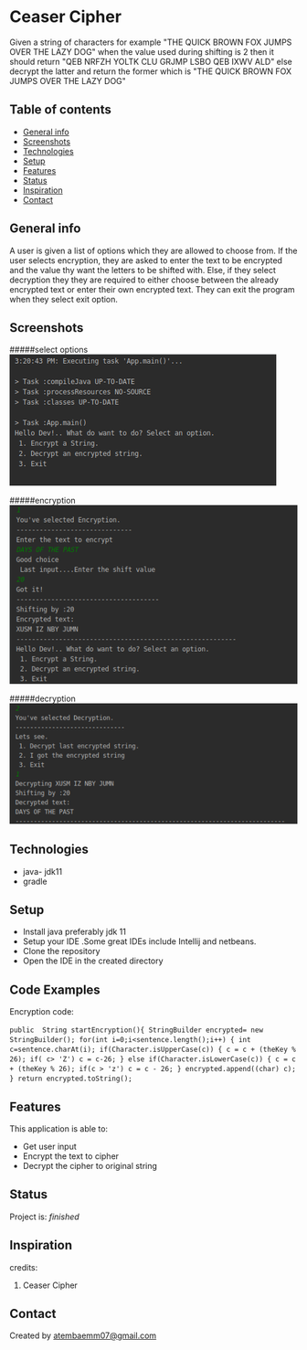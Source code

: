 # Ceaser Cipher
Given a string of characters for example "THE QUICK BROWN FOX JUMPS OVER THE LAZY DOG" when the value used during shifting is 2 then it should return "QEB NRFZH YOLTK CLU GRJMP LSBO QEB IXWV ALD" else decrypt the latter and return the former which is "THE QUICK BROWN FOX JUMPS OVER THE LAZY DOG"

## Table of contents
* [General info](#general-info)
* [Screenshots](#screenshots)
* [Technologies](#technologies)
* [Setup](#setup)
* [Features](#features)
* [Status](#status)
* [Inspiration](#inspiration)
* [Contact](#contact)

## General info
A user is given a list of options which they are allowed to choose from. If the user selects encryption, they are asked to enter the text to be encrypted and the value thy want the letters to be shifted with. Else, if they select decryption they they are required to either choose between the already encrypted text or enter their own encrypted text. They can exit the program when they select exit option. 
## Screenshots
#####select options
![Example screenshot](./images/one.png)

#####encryption
![Example screenshot](./images/two.png)

#####decryption
![Example screenshot](./images/three.png)
## Technologies
* java- jdk11
* gradle

## Setup
* Install java preferably jdk 11
* Setup your IDE .Some great IDEs include Intellij and  netbeans.
* Clone the repository
* Open the IDE in the created directory
## Code Examples
Encryption code:

`public  String startEncryption(){
         StringBuilder encrypted= new StringBuilder();
         for(int i=0;i<sentence.length();i++) {
             int c=sentence.charAt(i);
             if(Character.isUpperCase(c)) {
                 c = c + (theKey % 26);
                 if( c> 'Z') c = c-26;
             }
             else if(Character.isLowerCase(c)) {
                 c = c + (theKey % 26);
                 if(c > 'z') c = c - 26;
             }
             encrypted.append((char) c);
         }
         return encrypted.toString();`

## Features
This application is able to: 
* Get user input
* Encrypt the text to cipher
* Decrypt the cipher to original string

## Status
Project is:  _finished_

## Inspiration
credits:
1. Ceaser Cipher

## Contact
Created by atembaemm07@gmail.com